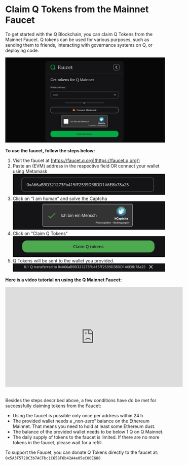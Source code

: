 # Claim Q Tokens from the Mainnet Faucet

To get started with the Q Blockchain, you can claim Q Tokens from the Mainnet Faucet. Q tokens can be used for various purposes, such as sending them to friends, interacting with governance systems on Q, or deploying code.

[![Q Faucet](img/faucet/main.png)](https://faucet.q.org)

**To use the faucet, follow the steps below:**

1. Visit the faucet at [https://faucet.q.org](https://faucet.q.org/)
2. Paste an (EVM) address in the respective field OR connect your wallet using Metamask
![Step 2](img/faucet/step-2.png)
3. Click on “I am human“ and solve the Captcha
![Step 3](img/faucet/step-3.png)
4. Click on "Claim Q Tokens“
![Step 4](img/faucet/step-4.png)
5. Q Tokens will be sent to the wallet you provided.
![Step 5](img/faucet/step-5.png)

**Here is a video tutorial on using the Q Mainnet Faucet:**

<iframe width="560" height="315" src="https://www.youtube.com/embed/dhjDbbtxw0o" frameborder="0" allow="accelerometer; autoplay; encrypted-media; gyroscope; picture-in-picture" allowfullscreen></iframe>
<br>
<br>

Besides the steps described above, a few conditions have do be met for successfully claiming tokens from the Faucet:

- Using the faucet is possible only once per address within 24 h
- The provided wallet needs a „non-zero“ balance on the Ethereum Mainnet. That means you need to hold at least some Ethereum dust.
- The balance of the provided wallet needs to be below 1 Q on Q Mainnet.
- The daily supply of tokens to the faucet is limited. If there are no more tokens in the faucet, please wait for a refill. 

To support the Faucet, you can donate Q Tokens directly to the faucet at: `0x5A3F5728C3b7ACFbc1C658F6b42A4e05eC00E688`